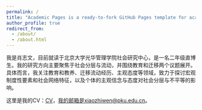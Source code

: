 ```yaml
---
permalink: /
title: "Academic Pages is a ready-to-fork GitHub Pages template for academic personal websites"
author_profile: true
redirect_from: 
  - /about/
  - /about.html
---
```


我是肖志文，目前就读于北京大学光华管理学院社会研究中心，是一名二年级直博生。我的研究方向主要聚焦于社会分层与流动，并围绕教育和迁移两个议题展开。具体而言，我关注教育和教养、迁移流动经历、主观态度等领域，致力于探讨宏观制度性要素和社会网络特征，以及个体的主观信念与态度对社会分层与不平等的影响。

这里是我的CV：[CV]()，我的邮箱是xiaozhiwen@pku.edu.cn。

